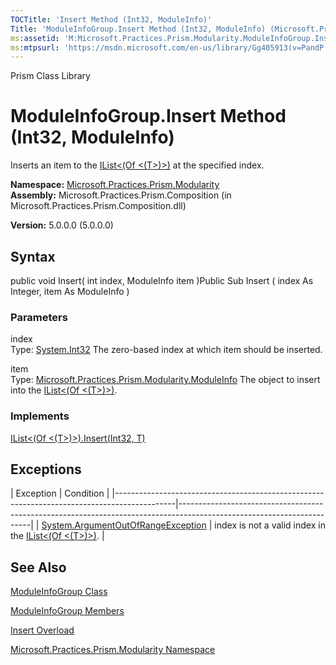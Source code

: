 ```yaml
---
TOCTitle: 'Insert Method (Int32, ModuleInfo)'
Title: 'ModuleInfoGroup.Insert Method (Int32, ModuleInfo) (Microsoft.Practices.Prism.Modularity)'
ms:assetid: 'M:Microsoft.Practices.Prism.Modularity.ModuleInfoGroup.Insert(System.Int32,Microsoft.Practices.Prism.Modularity.ModuleInfo)'
ms:mtpsurl: 'https://msdn.microsoft.com/en-us/library/Gg405913(v=PandP.50)'
---
```


Prism Class Library

ModuleInfoGroup.Insert Method (Int32, ModuleInfo)
=====================================================

Inserts an item to the [IList&lt;(Of &lt;(T&gt;)&gt;)](http://msdn.microsoft.com/en-us/library/5y536ey6) at the specified index.

**Namespace:** [Microsoft.Practices.Prism.Modularity](https://msdn.microsoft.com/n:microsoft.practices.prism.modularity)
**Assembly:** Microsoft.Practices.Prism.Composition (in Microsoft.Practices.Prism.Composition.dll)

**Version:** 5.0.0.0 (5.0.0.0)

## Syntax


public void Insert( int index, ModuleInfo item )Public Sub Insert ( index As Integer, item As ModuleInfo )

### Parameters

index  
Type: [System.Int32](http://msdn.microsoft.com/en-us/library/td2s409d)
The zero-based index at which item should be inserted.

item  
Type: [Microsoft.Practices.Prism.Modularity.ModuleInfo](https://msdn.microsoft.com/t:microsoft.practices.prism.modularity.moduleinfo)
The object to insert into the [IList&lt;(Of &lt;(T&gt;)&gt;)](http://msdn.microsoft.com/en-us/library/5y536ey6).

### Implements

[IList&lt;(Of &lt;(T&gt;)&gt;).Insert(Int32, T)](http://msdn.microsoft.com/en-us/library/8zsfbxz8)

Exceptions
----------

<span id="exceptionsToggle"></span>
| Exception                                                                                   | Condition                                                                                                             |
|---------------------------------------------------------------------------------------------|-----------------------------------------------------------------------------------------------------------------------|
| [System.ArgumentOutOfRangeException](http://msdn.microsoft.com/en-us/library/8xt94y6e) | index is not a valid index in the [IList&lt;(Of &lt;(T&gt;)&gt;)](http://msdn.microsoft.com/en-us/library/5y536ey6). |

See Also
--------


[ModuleInfoGroup Class](https://msdn.microsoft.com/t:microsoft.practices.prism.modularity.moduleinfogroup)

[ModuleInfoGroup Members](https://msdn.microsoft.com/allmembers.t:microsoft.practices.prism.modularity.moduleinfogroup)

[Insert Overload](https://msdn.microsoft.com/overload:microsoft.practices.prism.modularity.moduleinfogroup.insert)

[Microsoft.Practices.Prism.Modularity Namespace](https://msdn.microsoft.com/n:microsoft.practices.prism.modularity)
